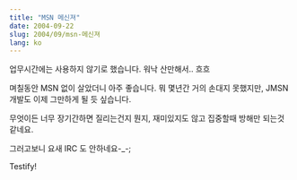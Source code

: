 ```yaml
---
title: "MSN 메신져"
date: 2004-09-22
slug: 2004/09/msn-메신져
lang: ko
---
```


업무시간에는 사용하지 않기로 했습니다.
워낙 산만해서.. 흐흐

며칠동안 MSN 없이 살았더니 아주 좋습니다.
뭐 몇년간 거의 손대지 못했지만, JMSN 개발도
이제 그만하게 될 듯 싶습니다.

무엇이든 너무 장기간하면 질리는건지 뭔지,
재미있지도 않고 집중할때 방해만 되는것 같네요.

그러고보니 요새 IRC 도 안하네요-_-;

Testify!